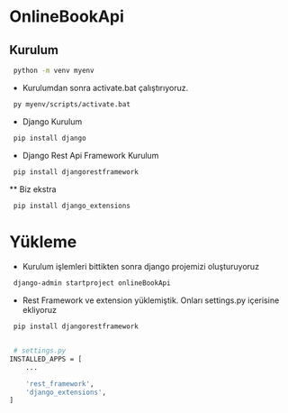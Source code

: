# OnlineBookApi
## Kurulum

```bash
 python -m venv myenv
```
* Kurulumdan sonra activate.bat çalıştırıyoruz. 

```bash
 py myenv/scripts/activate.bat
```
* Django Kurulum
```bash
 pip install django
```

* Django Rest Api Framework Kurulum
```bash
 pip install djangorestframework
```


** Biz ekstra
```bash
 pip install django_extensions
```
# Yükleme

* Kurulum işlemleri bittikten sonra django projemizi oluşturuyoruz

```bash
 django-admin startproject onlineBookApi
```

* Rest Framework ve extension yüklemiştik. Onları settings.py içerisine ekliyoruz
```bash
 pip install djangorestframework


 # settings.py
INSTALLED_APPS = [
    ...

    'rest_framework',
    'django_extensions',
]
